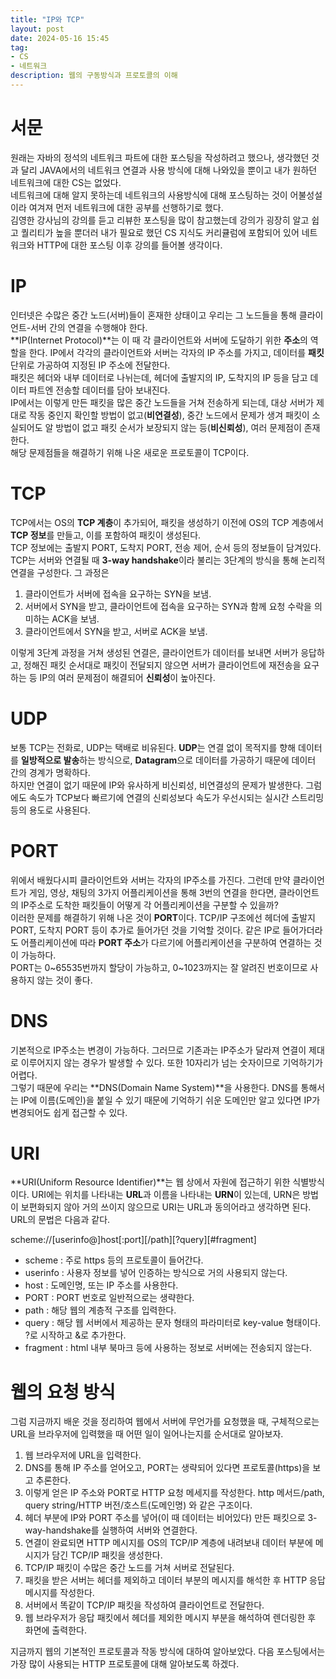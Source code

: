 ```yaml
---
title: "IP와 TCP"
layout: post
date: 2024-05-16 15:45
tag:
- CS
- 네트워크
description: 웹의 구동방식과 프로토콜의 이해
---  
```


# 서문  
원래는 자바의 정석의 네트워크 파트에 대한 포스팅을 작성하려고 했으나, 생각했던 것과 달리 JAVA에서의 네트워크 연결과 사용 방식에 대해 나와있을 뿐이고 내가 원하던 네트워크에 대한 CS는 없었다.  
네트워크에 대해 알지 못하는데 네트워크의 사용방식에 대해 포스팅하는 것이 어불성설이라 여겨져 먼저 네트워크에 대한 공부를 선행하기로 했다.  
김영한 강사님의 강의를 듣고 리뷰한 포스팅을 많이 참고했는데 강의가 굉장히 알고 쉽고 퀄리티가 높을 뿐더러 내가 필요로 했던 CS 지식도 커리큘럼에 포함되어 있어 네트워크와 HTTP에 대한 포스팅 이후 강의를 들어볼 생각이다.  

# IP  
인터넷은 수많은 중간 노드(서버)들이 혼재한 상태이고 우리는 그 노드들을 통해 클라이언트-서버 간의 연결을 수행해야 한다.  
**IP(Internet Protocol)**는 이 때 각 클라이언트와 서버에 도달하기 위한 **주소**의 역할을 한다. IP에서 각각의 클라이언트와 서버는 각자의 IP 주소를 가지고, 데이터를 **패킷** 단위로 가공하여 지정된 IP 주소에 전달한다.  
패킷은 헤더와 내부 데이터로 나뉘는데, 헤더에 출발지의 IP, 도착지의 IP 등을 담고 데이터 파트엔 전송할 데이터를 담아 보내진다.  
IP에서는 이렇게 만든 패킷을 많은 중간 노드들을 거쳐 전송하게 되는데, 대상 서버가 제대로 작동 중인지 확인할 방법이 없고(**비연결성**), 중간 노드에서 문제가 생겨 패킷이 소실되어도 알 방법이 없고 패킷 순서가 보장되지 않는 등(**비신뢰성**), 여러 문제점이 존재한다.  
해당 문제점들을 해결하기 위해 나온 새로운 프로토콜이 TCP이다.  

# TCP  
TCP에서는 OS의 **TCP 계층**이 추가되어, 패킷을 생성하기 이전에 OS의 TCP 계층에서 **TCP 정보**를 만들고, 이를 포함하여 패킷이 생성된다.  
TCP 정보에는 출발지 PORT, 도착지 PORT, 전송 제어, 순서 등의 정보들이 담겨있다.  
TCP는 서버와 연결될 때 **3-way handshake**이라 불리는 3단계의 방식을 통해 논리적 연결을 구성한다. 그 과정은  

1. 클라이언트가 서버에 접속을 요구하는 SYN을 보냄.  
2. 서버에서 SYN을 받고, 클라이언트에 접속을 요구하는 SYN과 함께 요청 수락을 의미하는 ACK을 보냄.  
3. 클라이언트에서 SYN을 받고, 서버로 ACK을 보냄.  

이렇게 3단계 과정을 거쳐 생성된 연결은, 클라이언트가 데이터를 보내면 서버가 응답하고, 정해진 패킷 순서대로 패킷이 전달되지 않으면 서버가 클라이언트에 재전송을 요구하는 등 IP의 여러 문제점이 해결되어 **신뢰성**이 높아진다.  

# UDP  
보통 TCP는 전화로, UDP는 택배로 비유된다. **UDP**는 연결 없이 목적지를 향해 데이터를 **일방적으로 발송**하는 방식으로, **Datagram**으로 데이터를 가공하기 때문에 데이터 간의 경계가 명확하다.  
하지만 연결이 없기 때문에 IP와 유사하게 비신뢰성, 비연결성의 문제가 발생한다. 그럼에도 속도가 TCP보다 빠르기에 연결의 신뢰성보다 속도가 우선시되는 실시간 스트리밍 등의 용도로 사용된다.  

# PORT  
위에서 배웠다시피 클라이언트와 서버는 각자의 IP주소를 가진다. 그런데 만약 클라이언트가 게임, 영상, 채팅의 3가지 어플리케이션을 통해 3번의 연결을 한다면, 클라이언트의 IP주소로 도착한 패킷들이 어떻게 각 어플리케이션을 구분할 수 있을까?  
이러한 문제를 해결하기 위해 나온 것이 **PORT**이다. TCP/IP 구조에선 헤더에 출발지 PORT, 도착지 PORT 등이 추가로 들어가던 것을 기억할 것이다. 같은 IP로 들어가더라도 어플리케이션에 따라 **PORT 주소**가 다르기에 어플리케이션을 구분하여 연결하는 것이 가능하다.  
PORT는 0~65535번까지 할당이 가능하고, 0~1023까지는 잘 알려진 번호이므로 사용하지 않는 것이 좋다.  

# DNS  
기본적으로 IP주소는 변경이 가능하다. 그러므로 기존과는 IP주소가 달라져 연결이 제대로 이루어지지 않는 경우가 발생할 수 있다. 또한 10자리가 넘는 숫자이므로 기억하기가 어렵다.  
그렇기 때문에 우리는 **DNS(Domain Name System)**을 사용한다. DNS를 통해서는 IP에 이름(도메인)을 붙일 수 있기 때문에 기억하기 쉬운 도메인만 알고 있다면 IP가 변경되어도 쉽게 접근할 수 있다.

# URI  
**URI(Uniform Resource Identifier)**는 웹 상에서 자원에 접근하기 위한 식별방식이다. URI에는 위치를 나타내는 **URL**과 이름을 나타내는 **URN**이 있는데, URN은 방법이 보편화되지 않아 거의 쓰이지 않으므로 URI는 URL과 동의어라고 생각하면 된다. URL의 문법은 다음과 같다.  

scheme://[userinfo@]host[:port][/path][?query][#fragment]  

- scheme : 주로 https 등의 프로토콜이 들어간다.  
- userinfo : 사용자 정보를 넣어 인증하는 방식으로 거의 사용되지 않는다.  
- host : 도메인명, 또는 IP 주소를 사용한다.  
- PORT : PORT 번호로 일반적으로는 생략한다.  
- path : 해당 웹의 계층적 구조를 입력한다.  
- query : 해당 웹 서버에서 제공하는 문자 형태의 파라미터로 key-value 형태이다. ?로 시작하고 &로 추가한다.  
- fragment : html 내부 북마크 등에 사용하는 정보로 서버에는 전송되지 않는다.  

# 웹의 요청 방식  
그럼 지금까지 배운 것을 정리하여 웹에서 서버에 무언가를 요청했을 때, 구체적으로는 URL을 브라우저에 입력했을 때 어떤 일이 일어나는지를 순서대로 알아보자.  

1. 웹 브라우저에 URL을 입력한다.  
2. DNS를 통해 IP 주소를 얻어오고, PORT는 생략되어 있다면 프로토콜(https)을 보고 추론한다.  
3. 이렇게 얻은 IP 주소와 PORT로 HTTP 요청 메세지를 작성한다. http 메서드/path, query string/HTTP 버전/호스트(도메인명) 와 같은 구조이다.  
4. 헤더 부분에 IP와 PORT 주소를 넣어(이 때 데이터는 비어있다) 만든 패킷으로 3-way-handshake를 실행하여 서버와 연결한다.  
5. 연결이 완료되면 HTTP 메시지를 OS의 TCP/IP 계층에 내려보내 데이터 부분에 메시지가 담긴 TCP/IP 패킷을 생성한다.  
6. TCP/IP 패킷이 수많은 중간 노드를 거쳐 서버로 전달된다.  
7. 패킷을 받은 서버는 헤더를 제외하고 데이터 부분의 메시지를 해석한 후 HTTP 응답 메시지를 작성한다.  
8. 서버에서 똑같이 TCP/IP 패킷을 작성하여 클라이언트로 전달한다.  
9. 웹 브라우저가 응답 패킷에서 헤더를 제외한 메시지 부분을 해석하여 렌더링한 후 화면에 출력한다.  

지금까지 웹의 기본적인 프로토콜과 작동 방식에 대하여 알아보았다. 다음 포스팅에서는 가장 많이 사용되는 HTTP 프로토콜에 대해 알아보도록 하겠다.
